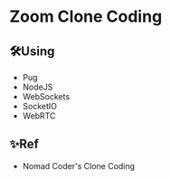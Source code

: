 # Zoom Clone Coding

## 🛠Using
- Pug
- NodeJS  
- WebSockets  
- SocketIO  
- WebRTC  


## ✨Ref
- Nomad Coder's Clone Coding
